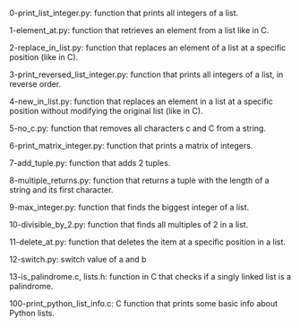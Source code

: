 0-print_list_integer.py: function that prints all integers of a list.

1-element_at.py: function that retrieves an element from a list like in C.

2-replace_in_list.py: function that replaces an element of a list at a specific position (like in C).

3-print_reversed_list_integer.py: function that prints all integers of a list, in reverse order.

4-new_in_list.py: function that replaces an element in a list at a specific position without modifying the original list (like in C).

5-no_c.py: function that removes all characters c and C from a string.

6-print_matrix_integer.py: function that prints a matrix of integers.

7-add_tuple.py: function that adds 2 tuples.

8-multiple_returns.py: function that returns a tuple with the length of a string and its first character.

9-max_integer.py: function that finds the biggest integer of a list.

10-divisible_by_2.py: function that finds all multiples of 2 in a list.

11-delete_at.py: function that deletes the item at a specific position in a list.

12-switch.py: switch value of a and b

13-is_palindrome.c, lists.h: function in C that checks if a singly linked list is a palindrome.

100-print_python_list_info.c: C function that prints some basic info about Python lists.
